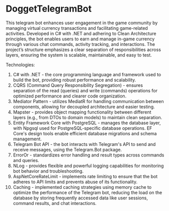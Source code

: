 # DoggetTelegramBot

This telegram bot enhances user engagement in the game community by managing virtual currency transactions and facilitating game-related activities. Developed in C# with .NET and adhering to Clean Architecture principles, the bot enables users to earn and manage in-game currency through various chat commands, activity tracking, and interactions. The project’s structure emphasizes a clear separation of responsibilities across layers, ensuring the system is scalable, maintainable, and easy to test.

Technologies:
1) C# with .NET - the core programming language and framework used to build the bot, providing robust performance and scalability.
2) CQRS (Command Query Responsibility Segregation) - ensures separation of the read (queries) and write (commands) operations for optimized performance and clearer code organization.
3) Mediator Pattern - utilizes MediatR for handling communication between components, allowing for decoupled architecture and easier testing.
4) Mapster - provides object mapping functionality between different layers (e.g., from DTOs to domain models) to maintain clean separation.
5) Entity Framework Core with PostgreSQL - manages the database layer, with Npgsql used for PostgreSQL-specific database operations. EF Core's design tools enable efficient database migrations and schema management.
6) Telegram Bot API - the bot interacts with Telegram's API to send and receive messages, using the Telegram.Bot package.
7) ErrorOr - standardizes error handling and result types across commands and queries.
8) NLog - provides flexible and powerful logging capabilities for monitoring bot behavior and troubleshooting.
9) AspNetCoreRateLimit - implements rate limiting to ensure that the bot adheres to API limits and prevents abuse of its functionality.
10) Caching - implemented caching strategies using memory cache to optimize the performance of the Telegram bot, reducing the load on the database by storing frequently accessed data like user sessions, command results, and chat interactions.
